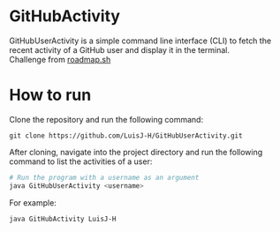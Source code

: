 # GitHubActivity
GitHubUserActivity is a simple command line interface (CLI) to fetch the recent activity of a GitHub user and display it in the terminal.  
Challenge from [roadmap.sh](https://roadmap.sh/)

# How to run
Clone the repository and run the following command:

```bash'
git clone https://github.com/LuisJ-H/GitHubUserActivity.git
```

After cloning, navigate into the project directory and run the following command to list the activities of a user:

```bash
# Run the program with a username as an argument
java GitHubUserActivity <username>
```

For example:

```bash
java GitHubActivity LuisJ-H
```
